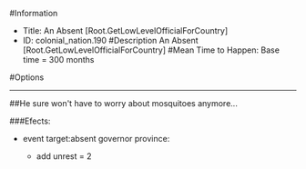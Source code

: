 #Information
 - Title: An Absent [Root.GetLowLevelOfficialForCountry]
 - ID: colonial_nation.190
#Description
An Absent [Root.GetLowLevelOfficialForCountry]
#Mean Time to Happen:
Base time = 300 months

#Options

___
##He sure won't have to worry about mosquitoes anymore...

###Efects:<ul><li>event target:absent governor province:</li><ul><li>add unrest = 2</li></ul></ul>
